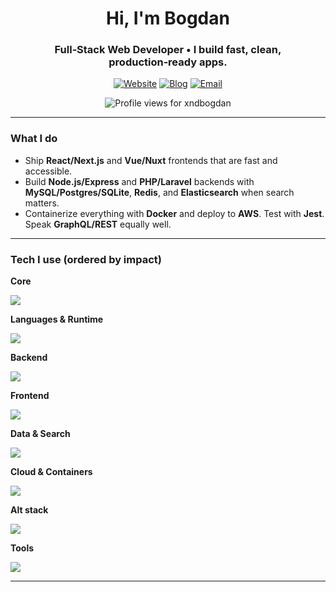<!-- HEADER -->
<h1 align="center">Hi, I'm Bogdan</h1>
<h3 align="center">Full‑Stack Web Developer • I build fast, clean, production‑ready apps.</h3>

<p align="center">
  <a href="https://www.himthe.dev" target="_blank"><img alt="Website" src="https://img.shields.io/badge/Website-himthe.dev-informational?style=for-the-badge&logo=vercel&logoColor=white"></a>
  <a href="https://www.himthe.dev/blog" target="_blank"><img alt="Blog" src="https://img.shields.io/badge/Blog-Read%20my%20posts-informational?style=for-the-badge&logo=hashnode"></a>
  <a href="mailto:bogdan.mosteanu@hey.com"><img alt="Email" src="https://img.shields.io/badge/Email-bogdan.mosteanu@hey.com-informational?style=for-the-badge&logo=gmail&logoColor=white"></a>
</p>

<p align="center">
  <img src="https://komarev.com/ghpvc/?username=xndbogdan&label=Profile%20views&color=0e75b6&style=flat" alt="Profile views for xndbogdan" />
</p>

---

<!-- WHAT I DO -->
### What I do
- Ship **React/Next.js** and **Vue/Nuxt** frontends that are fast and accessible.
- Build **Node.js/Express** and **PHP/Laravel** backends with **MySQL/Postgres/SQLite**, **Redis**, and **Elasticsearch** when search matters.
- Containerize everything with **Docker** and deploy to **AWS**. Test with **Jest**. Speak **GraphQL/REST** equally well.

---

<!-- SKILLS (grouped + ordered) -->
### Tech I use (ordered by impact)

**Core**
<p>
  <a href="https://skillicons.dev">
    <img src="https://skillicons.dev/icons?i=git,linux,bash&perline=9" />
  </a>
</p>

**Languages & Runtime**
<p>
  <a href="https://skillicons.dev">
    <img src="https://skillicons.dev/icons?i=js,ts,nodejs&perline=9" />
  </a>
</p>

**Backend**
<p>
  <a href="https://skillicons.dev">
    <img src="https://skillicons.dev/icons?i=express,graphql,jest&perline=9" />
  </a>
</p>

**Frontend**
<p>
  <a href="https://skillicons.dev">
    <img src="https://skillicons.dev/icons?i=react,nextjs,vue,nuxtjs,tailwind,sass&perline=9" />
  </a>
</p>

**Data & Search**
<p>
  <a href="https://skillicons.dev">
    <img src="https://skillicons.dev/icons?i=mysql,sqlite,redis,elasticsearch&perline=9" />
  </a>
</p>

**Cloud & Containers**
<p>
  <a href="https://skillicons.dev">
    <img src="https://skillicons.dev/icons?i=docker,aws&perline=9" />
  </a>
</p>

**Alt stack**
<p>
  <a href="https://skillicons.dev">
    <img src="https://skillicons.dev/icons?i=php,laravel&perline=9" />
  </a>
</p>

**Tools**
<p>
  <a href="https://skillicons.dev">
    <img src="https://skillicons.dev/icons?i=postman,babel,figma&perline=9" />
  </a>
</p>

---
